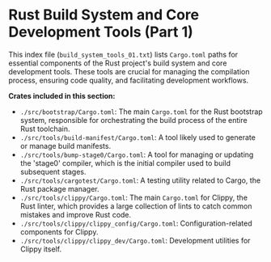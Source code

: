 # Rust Build System and Core Development Tools (Part 1)

This index file (`build_system_tools_01.txt`) lists `Cargo.toml` paths for essential components of the Rust project's build system and core development tools. These tools are crucial for managing the compilation process, ensuring code quality, and facilitating development workflows.

**Crates included in this section:**
*   `./src/bootstrap/Cargo.toml`: The main `Cargo.toml` for the Rust bootstrap system, responsible for orchestrating the build process of the entire Rust toolchain.
*   `./src/tools/build-manifest/Cargo.toml`: A tool likely used to generate or manage build manifests.
*   `./src/tools/bump-stage0/Cargo.toml`: A tool for managing or updating the 'stage0' compiler, which is the initial compiler used to build subsequent stages.
*   `./src/tools/cargotest/Cargo.toml`: A testing utility related to Cargo, the Rust package manager.
*   `./src/tools/clippy/Cargo.toml`: The main `Cargo.toml` for Clippy, the Rust linter, which provides a large collection of lints to catch common mistakes and improve Rust code.
*   `./src/tools/clippy/clippy_config/Cargo.toml`: Configuration-related components for Clippy.
*   `./src/tools/clippy/clippy_dev/Cargo.toml`: Development utilities for Clippy itself.
